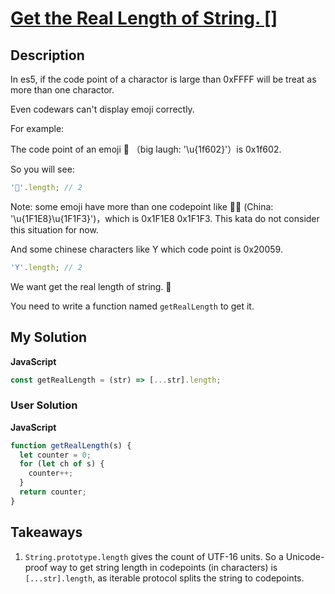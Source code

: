 # [Get the Real Length of String. []](https://www.codewars.com/kata/https://www.codewars.com/kata/599c4b69eb8e49effa000079)

## Description

In es5, if the code point of a charactor is large than 0xFFFF will be treat as more than one charactor.

Even codewars can't display emoji correctly.

For example:

The code point of an emoji  （big laugh: '\u{1f602}'）is 0x1f602.

So you will see:

```js
''.length; // 2
```

Note: some emoji have more than one codepoint like  (China: '\u{1F1E8}\u{1F1F3}')，which is 0x1F1E8 0x1F1F3. This kata do not consider this situation for now.

And some chinese characters like Y which code point is 0x20059.

```js
'Y'.length; // 2
```

We want get the real length of string. 

You need to write a function named `getRealLength` to get it.

## My Solution

**JavaScript**

```js
const getRealLength = (str) => [...str].length;
```

### User Solution

**JavaScript**

```js
function getRealLength(s) {
  let counter = 0;
  for (let ch of s) {
    counter++;
  }
  return counter;
}
```

## Takeaways

1. `String.prototype.length` gives the count of UTF-16 units. So a Unicode-proof way to get string length in codepoints (in characters) is `[...str].length`, as iterable protocol splits the string to codepoints.
